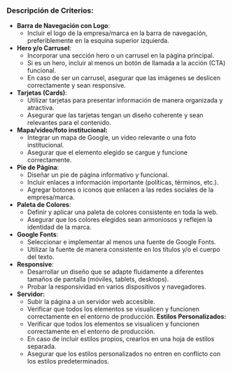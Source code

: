 ### Descripción de Criterios:

- **Barra de Navegación con Logo**:
    - Incluir el logo de la empresa/marca en la barra de navegación, preferiblemente en la esquina superior izquierda.
- **Hero y/o Carrusel**:
    - Incorporar una sección hero o un carrusel en la página principal.
    - Si es un hero, incluir al menos un botón de llamada a la acción (CTA) funcional.
    - En caso de ser un carrusel, asegurar que las imágenes se deslicen correctamente y sean responsive.
- **Tarjetas (Cards)**:
    - Utilizar tarjetas para presentar información de manera organizada y atractiva.
    - Asegurar que las tarjetas tengan un diseño coherente y sean relevantes para el contenido.
- **Mapa/video/foto institucional:**
    - Integrar un mapa de Google, un video relevante o una foto institucional.
    - Asegurar que el elemento elegido se cargue y funcione correctamente.
- **Pie de Página**:
    - Diseñar un pie de página informativo y funcional.
    - Incluir enlaces a información importante (políticas, términos, etc.).
    - Agregar botones o iconos que enlacen a las redes sociales de la empresa/marca.
- **Paleta de Colores**:
    - Definir y aplicar una paleta de colores consistente en toda la web.
    - Asegurar que los colores elegidos sean armoniosos y reflejen la identidad de la marca.
- **Google Fonts**:
    - Seleccionar e implementar al menos una fuente de Google Fonts.
    - Utilizar la fuente de manera consistente en los títulos y/o el cuerpo del texto.
- **Responsive**:
    - Desarrollar un diseño que se adapte fluidamente a diferentes tamaños de pantalla (móviles, tablets, desktops).
    - Probar la responsividad en varios dispositivos y navegadores.
- **Servidor:**
    - Subir la página a un servidor web accesible.
    - Verificar que todos los elementos se visualicen y funcionen correctamente en el entorno de producción.
**Estilos Personalizados:** 
  - Verificar que todos los elementos se visualicen y funcionen correctamente en el entorno de producción.
  - En caso de incluir estilos propios, crearlos en una hoja de estilos separada.
  - Asegurar que los estilos personalizados no entren en conflicto con los estilos predeterminados.
